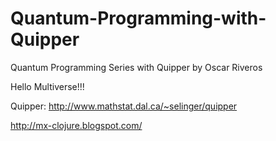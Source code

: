 Quantum-Programming-with-Quipper
================================

Quantum Programming Series with Quipper by Oscar Riveros

Hello Multiverse!!!

Quipper: http://www.mathstat.dal.ca/~selinger/quipper

http://mx-clojure.blogspot.com/
